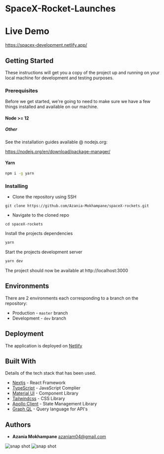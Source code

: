 # SpaceX-Rocket-Launches

# Live Demo
https://spacex-development.netlify.app/

## Getting Started

These instructions will get you a copy of the project up and running on your local machine for development and testing purposes.

### Prerequisites

Before we get started, we're going to need to make sure we have a few things installed and available on our machine.

#### Node >= 12

##### Other

See the installation guides available @ nodejs.org:

https://nodejs.org/en/download/package-manager/

#### Yarn

```bash
npm i -g yarn
```

### Installing

- Clone the repository using SSH

```
git clone https://github.com/Azania-Mokhampane/spaceX-rockets.git
```

- Navigate to the cloned repo

```
cd spaceX-rockets
```

Install the projects dependencies

```bash
yarn
```

Start the projects development server
```bash
yarn dev
````

The project should now be available at http://localhost:3000

## Environments

There are 2 environments each corresponding to a branch on the repository:

- Production - `master` branch
- Development - `dev` branch

## Deployment

The application is deployed on [Netlify](https://www.netlify.com/)

## Built With

Details of the tech stack that has been used.

- [Nextjs](https://reactjs.org/) - React Framework
- [TypeScript](https://www.typescriptlang.org/) - JavaScript Complier
- [Material UI](https://mui.com/) - Component Library
- [Tailwindcss](https://tailwindcss.com/) - CSS Library
- [Apollo Client](https://www.apollographql.com/docs/react/) - State Management Library
- [Graph QL](https://graphql.org/) - Query language for API's

## Authors

- **Azania Mokhampane** <azaniam04@gmail.com>

<img src="/img/desktop-view.png" alt="snap shot">
<img src="/img/mobile-view.png" alt="snap shot">
